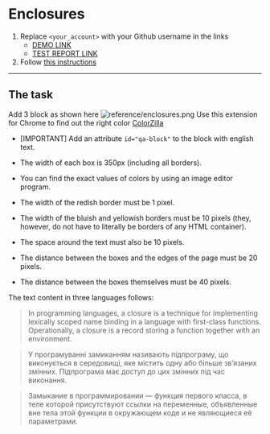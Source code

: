 # Enclosures

1. Replace `<your_account>` with your Github username in the links
   - [DEMO LINK](https://troospieler.github.io/layout_enclosures/) <br>
   - [TEST REPORT LINK](https://troospieler.github.io/layout_enclosures/report/html_report/)
2. Follow [this instructions](https://mate-academy.github.io/layout_task-guideline/)

---

## The task

Add 3 block as shown here ![reference/enclosures.png](reference/enclosures.png)
Use this extension for Chrome to find out the right color [ColorZilla](https://chrome.google.com/webstore/detail/colorzilla/bhlhnicpbhignbdhedgjhgdocnmhomnp?hl=en)

- [IMPORTANT] Add an attribute `id="qa-block"` to the block with english text.

- The width of each box is 350px (including all borders).
- You can find the exact values of colors by using an image editor program.
- The width of the redish border must be 1 pixel.
- The width of the bluish and yellowish borders must be 10 pixels (they, however,
  do not have to literally be borders of any HTML container).
- The space around the text must also be 10 pixels.
- The distance between the boxes and the edges of the page must be 20 pixels.
- The distance between the boxes themselves must be 40 pixels.

The text content in three languages follows:

> In programming languages, a closure is a technique for implementing lexically
> scoped name binding in a language with first-class functions. Operationally, a
> closure is a record storing a function together with an environment.

> У програмуванні замиканням називають підпрограму, що виконується в середовищі,
> яке містить одну або більше зв’язаних змінних. Підпрограма має доступ до цих
> змінних під час виконання.

> Замыкание в программировании — функция первого класса, в теле которой
> присутствуют ссылки на переменные, объявленные вне тела этой функции в
> окружающем коде и не являющиеся её параметрами.
